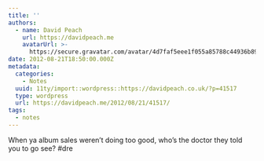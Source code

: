 ```yaml
---
title: ''
authors:
  - name: David Peach
    url: https://davidpeach.me
    avatarUrl: >-
      https://secure.gravatar.com/avatar/4d7faf5eee1f055a85788c44936b8995eaab6dfb004e7854ec747ccb272e91ee?s=96&d=mm&r=g
date: 2012-08-21T18:50:00.000Z
metadata:
  categories:
    - Notes
  uuid: 11ty/import::wordpress::https://davidpeach.co.uk/?p=41517
  type: wordpress
  url: https://davidpeach.me/2012/08/21/41517/
tags:
  - notes
---
```

When ya album sales weren’t doing too good, who’s the doctor they told you to go see? #dre